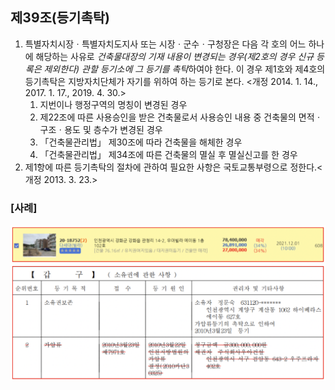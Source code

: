 ## 제39조(등기촉탁)

1. 특별자치시장ㆍ특별자치도지사 또는 시장ㆍ군수ㆍ구청장은 다음 각 호의 어느 하나에 해당하는 사유로 *건축물대장의 기재 내용이 변경되는 경우(제2호의 경우 신규 등록은 제외한다) 관할 등기소에 그 등기를 촉탁*하여야 한다. 이 경우 제1호와 제4호의 등기촉탁은 지방자치단체가 자기를 위하여 하는 등기로 본다. <개정 2014. 1. 14., 2017. 1. 17., 2019. 4. 30.>
   1. 지번이나 행정구역의 명칭이 변경된 경우
   2. 제22조에 따른 사용승인을 받은 건축물로서 사용승인 내용 중 건축물의 면적ㆍ구조ㆍ용도 및 층수가 변경된 경우
   3. 「건축물관리법」 제30조에 따라 건축물을 해체한 경우
   4. 「건축물관리법」 제34조에 따른 건축물의 멸실 후 멸실신고를 한 경우
2. 제1항에 따른 등기촉탁의 절차에 관하여 필요한 사항은 국토교통부령으로 정한다.<개정 2013. 3. 23.>

### [사례]

![1730812614479](images/06.제39조(등기촉탁)/1730812614479.png)
